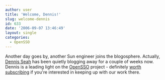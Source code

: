 ```yaml
---
author: user
title: 'Welcome, Dennis!'
slug: welcome-dennis
id: 633
date: '2006-09-07 13:46:49'
layout: single
categories:
  - OpenSSO
---
```


Another day goes by, another Sun engineer joins the blogosphere. Actually, [Dennis Seah](http://blogs.sun.com/justme) has been quietly blogging away for a couple of weeks now. Dennis is a leading light on the [OpenSSO](https://opensso.dev.java.net/) project - definitely [worth subscribing](http://blogs.sun.com/justme/feed/entries/atom) if you're interested in keeping up with our work there.
